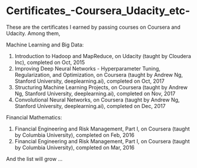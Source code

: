 # Certificates_-Coursera_Udacity_etc-
These are the certificates I earned by passing courses on Coursera and Udacity. Among them,

Machine Learning and Big Data:
1. Introduction to Hadoop and MapReduce, on Udacity (taught by Cloudera Inc), completed on Oct, 2015
2. Improving Deep Neural Networks - Hyperparameter Tuning, Regularization, and Optimization, on Coursera (taught by Andrew Ng, Stanford University, deeplearning.ai), completed on Oct, 2017
3. Structuring Machine Learning Projects, on Coursera (taught by Andrew Ng, Stanford University, deeplearning.ai), completed on Nov, 2017
4. Convolutional Neural Networks, on Coursera (taught by Andrew Ng, Stanford University, deeplearning.ai), completed on Dec, 2017

Financial Mathematics:
1. Financial Engineering and Risk Management, Part I, on Coursera (taught by Columbia University), completed on Feb, 2016
2. Financial Engineering and Risk Management, Part I, on Coursera (taught by Columbia University), completed on Mar, 2016

And the list will grow ...
